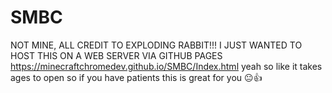 # SMBC
NOT MINE, ALL CREDIT TO EXPLODING RABBIT!!! I JUST WANTED TO HOST THIS ON A WEB SERVER VIA GITHUB PAGES
https://minecraftchromedev.github.io/SMBC/Index.html
yeah so like it takes ages to open so if you have patients this is great for you 😐👍

